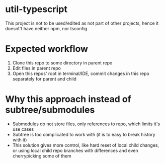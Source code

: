 # util-typescript
This project is not to be used/edited as not part of other projects, hence it doesnt't have neither npm, nor tsconfig

# Expected workflow
1. Clone this repo to some directory in parent repo
1. Edit files in parent repo
1. Open this repos' root in terminal/IDE, commit changes in this repo separately for parent and child

# Why this approach instead of subtree/submodules
- Submodules do not store files, only references to repo, which limits it's use cases
- Subtree is too complicated to work with (it is to easy to break history with it)
- This solution gives more control, like hard reset of local child changes, or using local child repo branches with differences and even cherrypicking some of them


